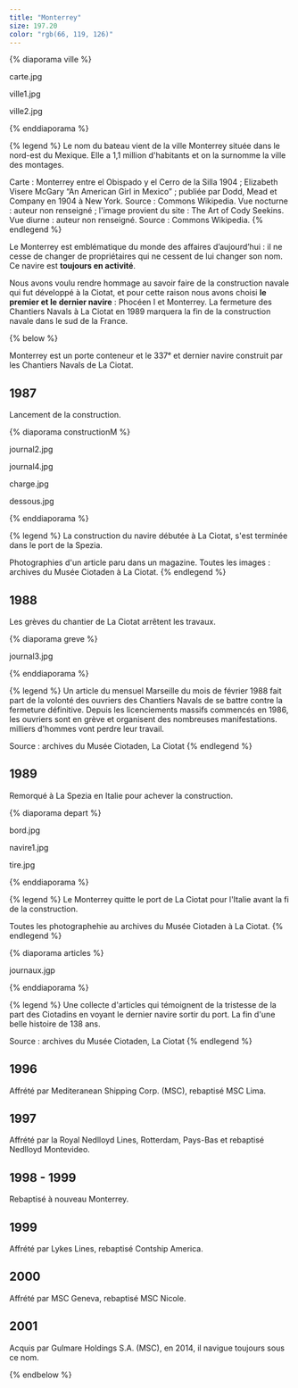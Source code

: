 ```yaml
---
title: "Monterrey"
size: 197.20
color: "rgb(66, 119, 126)"
---
```


{% diaporama ville %}

carte.jpg

ville1.jpg

ville2.jpg

{% enddiaporama %}

{% legend %}
Le nom du bateau vient de la ville Monterrey située dans le nord-est du Mexique. Elle a 1,1 million d'habitants et on la surnomme la ville des montages.

Carte : Monterrey entre el Obispado y el Cerro de la Silla 1904 ; Elizabeth Visere McGary “An American Girl in Mexico” ; publiée par Dodd, Mead et Company en 1904 à New York. Source : Commons Wikipedia.
Vue nocturne : auteur non renseigné ; l'image provient du site : The Art of Cody Seekins.
Vue diurne : auteur non renseigné. Source : Commons Wikipedia.
{% endlegend %}


Le Monterrey est emblématique du monde des affaires d’aujourd’hui : il ne cesse de changer de propriétaires qui ne cessent de lui changer son nom. Ce navire est **toujours en activité**.

Nous avons voulu rendre hommage au savoir faire de la construction navale qui fut développé à la Ciotat, et pour cette raison nous avons choisi **le premier et le dernier navire** : Phocéen I et Monterrey. La fermeture des Chantiers Navals à La Ciotat en 1989 marquera la fin de la construction navale dans le sud de la France.

{% below %}

Monterrey est un porte conteneur et le 337ᵉ et dernier navire construit par les Chantiers Navals de La Ciotat.

1987
------------

Lancement de la construction.

{% diaporama constructionM %}

journal2.jpg

journal4.jpg

charge.jpg

dessous.jpg

{% enddiaporama %}


{% legend %}
La construction du navire débutée à La Ciotat, s'est terminée dans le port de la Spezia. 

Photographies d'un article paru dans un magazine. Toutes les images : archives du Musée Ciotaden à La Ciotat.
{% endlegend %}

1988
------------

Les grèves du chantier de La Ciotat arrêtent les travaux.

{% diaporama greve %}

journal3.jpg

{% enddiaporama %}

{% legend %}
Un article du mensuel Marseille du mois de février 1988 fait part de la volonté des ouvriers des Chantiers Navals de se battre contre la fermeture définitive. Depuis les licenciements massifs commencés en 1986, les ouvriers sont en grève et organisent des nombreuses manifestations. 
milliers d'hommes vont perdre leur travail. 

Source : archives du Musée Ciotaden, La Ciotat
{% endlegend %}

1989
------------

Remorqué à La Spezia en Italie pour achever la construction.

{% diaporama depart %}

bord.jpg

navire1.jpg

tire.jpg

{% enddiaporama %}

{% legend %}
Le Monterrey quitte le port de La Ciotat pour l'Italie avant la fi de la construction. 

Toutes les photographehie au archives du Musée Ciotaden à La Ciotat. 
{% endlegend %}


{% diaporama articles %}

journaux.jgp

{% enddiaporama %}

{% legend %}
Une collecte d'articles qui témoignent de la tristesse de la part des Ciotadins en voyant le dernier navire sortir du port. La fin d'une belle histoire de 138 ans. 

Source : archives du Musée Ciotaden, La Ciotat
{% endlegend %}


1996
------------

Affrété par Mediteranean Shipping Corp. (MSC), rebaptisé MSC Lima.

1997
------------

Affrété par la Royal Nedlloyd Lines, Rotterdam, Pays-Bas et rebaptisé Nedlloyd Montevideo.

1998 - 1999
------------

Rebaptisé à nouveau Monterrey.

1999
------------

Affrété par Lykes Lines, rebaptisé Contship America.

2000
------------

Affrété par MSC Geneva, rebaptisé MSC Nicole.

2001
------------

Acquis par Gulmare Holdings S.A. (MSC), en 2014, il navigue toujours sous ce nom.

{% endbelow %}
